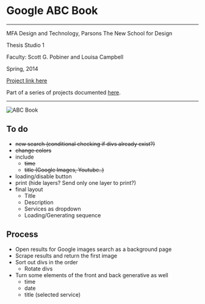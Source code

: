 # Google ABC Book

---

MFA Design and Technology, Parsons The New School for Design

Thesis Studio 1

Faculty: Scott G. Pobiner and Louisa Campbell

Spring, 2014

[Project link here](http://54.204.173.108:3011)

Part of a series of projects documented [here](https://gabrielmfadt.wordpress.com/category/thesis-1/).

---

![ABC Book](https://lh5.googleusercontent.com/YobxOm_yDRPaWlW-rimsJurxD7GXWrDAMK2dZvCzYUj1Om_IzdJiOJKCWPZDG8arKC4lLu1Q6M6jUZs-Ao9i6TXPu0Kk1Uvsx59ONn1GlLsMkeZEmeFnWzp5XR2ZC0WrH8VU)


## To do

* ~~new search (conditional checking if divs already exist?)~~
* ~~change colors~~
* include
  * ~~time~~
  * ~~title (Google Images, Youtube..)~~
* loading/disable button
* print (hide layers? Send only one layer to print?)  
* final layout
	* Title
	* Description
	* Services as dropdown
	* Loading/Generating sequence
	
	
## Process

* Open results for Google images search as a background page
* Scrape results and return the first image
* Sort out divs in the order
	* Rotate divs
* Turn some elements of the front and back generative as well
	* time
	* date
	* title (selected service)